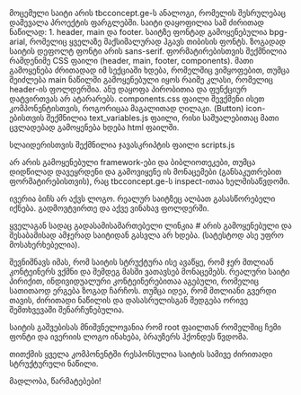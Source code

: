 მოცემული საიტი არის tbcconcept.ge-ს ანალოგი, რომელის შესრულებაც დამევალა პროექტის ფარგლებში.
საიტი დაყოფილია სამ ძირითად ნაწილად: 1. header, main და footer. 
საიტზე ფონტად გამოყენებულია bpg-arial, რომელიც ყველაზე მაქსიმალურად ჰგავს თიბისის ფონტს. ზოგადად საიტის დეფოლტ ფონტი არის sans-serif.
ფორმატირებისთვის შექმნილია რამდენიმე CSS ფაილი (header, main, footer, components). მათი გამოყენება ძრითადად იმ სექციაში ხდება, რომელშიც ვიმყოფებით, თუმცა შეიძლება main ნაწილში გამოყენებული იყოს რაიმე კლასი, რომელიც header-ის ფოლდერშია. ანუ დაყოფა პირობითია და ფუნქციურ დატვირთვას არ ატარარებს.
components.css ფაილი შევქმენი ისეთ კომპონენტისთვის, როგორიცაა მაგალითად ღილაკი. (Button)
icon-ებისთვის შექმნილია text_variables.js ფაილი, რისი საშუალებითაც მათი ცვლადებად გამოყენება ხდება html ფაილში.

სლაიდერისთვის შექმნილია ჯავასკრიპტის ფაილი scripts.js

არ არის გამოყენებული framework-ები და ბიბლიოთეკები, თუმცა დიდწილად დავეყრდენი და გამოვიყენე ის მონაცემები (განსაკუთრებით ფორმატირებისთვის), რაც tbcconcept.ge-ს inspect-ითაა ხელმისაწვდომი.

ივერია ბიჩს არ აქვს ლოგო. რეალურ საიტზეც ალბათ გასასწორებელი იქნება. გადმოვტვირთე და აქვე ვინახავ ფოლდერში.

ყველაგან სადაც გადასამისამართებელი ლინკია # არის გამოყენებული და შესაბამისად ამჯერად საიტიდან გასვლა არ ხდება. (სატესტოდ ასე უფრო მოსახერხებელია).

შევნიშნავს იმას, რომ საიტის სტრუქტურა ისე ავაწყე, რომ ჯერ მთლიან კონტეინერს ვქმნი და შემდეგ მასში ვათავსებ მონაცემებს. რეალური საიტი პირიქით, ინდივიდუალური კონტეინერებითაა აგებული, რომელიც სათითაოდ ერგება ზოგად ჩარჩოს. თუმცა იდეა, რომ მთლიანი გვერდი თავის, ძირითადი ნაწილის და დასასრულისგან შედგება ორივე შემთხვევაში შენარჩუნებულია.

საიტის გაშვებისას მნიშვნელოვანია რომ root ფაილთან რომელშიც ჩემი ფონტი და ივერიის ლოგო ინახება, ბრაუზერს ჰქონდეს წვდომა. 

თითქმის ყველა კომპონენტში რესპონსულია საიტის სამივე ძირითადი სტრუქტურული ნაწილი.

მადლობა, წარმატებები!